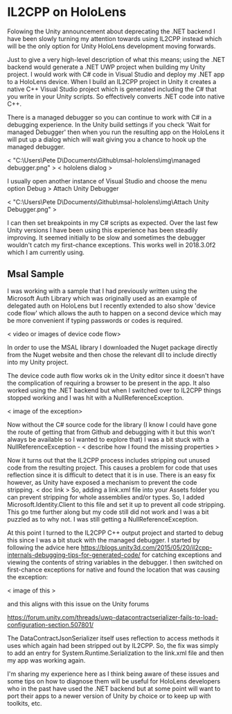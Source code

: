 # IL2CPP on HoloLens

Folowing the Unity announcement about deprecating the .NET backend I have been slowly turning my attention towards using IL2CPP instead which will be the only option for Unity HoloLens development moving forwards. 

Just to give a very high-level description of what this means; using the .NET backend would generate a .NET UWP project when building my Unity project. I would work with C# code in Visual Studio and deploy my .NET app to a HoloLens device. When I build an IL2CPP project in Unity it creates a native C++ Visual Studio project which is generated including the C# that you write in your Unity scripts. So effectively converts .NET code into native C++. 

There is a managed debugger so you can continue to work with C# in a debugging experience. In the Unity build settings if you check 'Wait for managed Debugger' then when you run the resulting app on the HoloLens it will put up a dialog which will wait giving you a chance to hook up the managed debugger.

< "C:\Users\Pete D\Documents\Github\msal-hololens\img\managed debugger.png" >
< hololens dialog >

I usually open another instance of Visual Studio and choose the menu option Debug > Attach Unity Debugger

< "C:\Users\Pete D\Documents\Github\msal-hololens\img\Attach Unity Debugger.png" >

I can then set breakpoints in my C# scripts as expected. Over the last few Unity versions I have been using this experience has been steadily improving. It seemed initially to be slow and sometimes the debugger wouldn't catch my first-chance exceptions. This works well in 2018.3.0f2 which I am currently using.

## Msal Sample

I was working with a sample that I had previously written using the Microsoft Auth Library which was originally used as an example of delegated auth on HoloLens but I recently extended to also show 'device code flow' which allows the auth to happen on a second device which may be more convenient if typing passwords or codes is required.

< video or images of device code flow>

In order to use the MSAL library I downloaded the Nuget package directly from the Nuget website and then chose the relevant dll to include directly into my Unity project.

The device code auth flow works ok in the Unity editor since it doesn't have the complication of requiring a browser to be present in the app. It also worked using the .NET backend but when I switched over to IL2CPP things stopped working and I was hit with a NullReferenceException.

< image of the exception>

Now without the C# source code for the library (I know I could have gone the route of getting that from Github and debugging with it but this won't always be available so I wanted to explore that) I was a bit stuck with a NullReferenceException - < describe how I found the missing properties >

Now it turns out that the IL2CPP process includes stripping out unused code from the resulting project. This causes a problem for code that uses reflection since it is difficult to detect that it is in use. There is an easy fix however, as Unity have exposed a mechanism to prevent the code stripping. < doc link > So, adding a link.xml file into your Assets folder you can prevent stripping for whole assemblies and/or types. So, I added Microsoft.Identity.Client to this file and set it up to prevent all code stripping. This go tme further along but my code still did not work and I was a bit puzzled as to why not. I was still getting a NullReferenceException. 

At this point I turned to the IL2CPP C++ output project and started to debug this since I was a bit stuck with the managed debugger. I started by following the advice here https://blogs.unity3d.com/2015/05/20/il2cpp-internals-debugging-tips-for-generated-code/ for catching exceptions and viewing the contents of string variables in the debugger. I then switched on first-chance exceptions for native and found the location that was causing the exception:

< image of this >

and this aligns with this issue on the Unity forums 

https://forum.unity.com/threads/uwp-datacontractserializer-fails-to-load-configuration-section.507801/ 

The DataContractJsonSerializer itself uses reflection to access methods it uses which again had been stripped out by IL2CPP. So, the fix was simply to add an entry for System.Runtime.Serialization to the link.xml file and then my app was working again. 

I'm sharing my experience here as I think being aware of these issues and some tips on how to diagnose them will be useful for HoloLens developers who in the past have used the .NET backend but at some point will want to port their apps to a newer version of Unity by choice or to keep up with toolkits, etc.